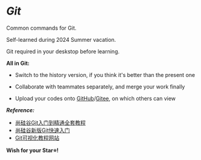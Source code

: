 # *Git*

Common commands for Git.

Self-learned during 2024 Summer vacation.

Git required in your deskstop before learning.

**All in Git:**
- Switch to the history version, if you think it's better than the present one

- Collaborate with teammates separately, and merge your work finally

- Upload your codes onto [GitHub](https://github.com/)/[Gitee](https://gitee.com/), on which others can view

***Reference:***
- [尚硅谷Git入门到精通全套教程](https://www.bilibili.com/video/BV1vy4y1s7k6?p=9&spm_id_from=pageDriver&vd_source=63206fd8c4f29e8ad05ffbc0582e6040)
- [尚硅谷新版Git快速入门](https://www.bilibili.com/video/BV1wm4y1z7Dg/?spm_id_from=333.788.video.desc.click&vd_source=63206fd8c4f29e8ad05ffbc0582e6040)
- [Git可视化教程网站](https://learngitbranching.js.org/?demo=&locale=zh_CN)

**Wish for your Star⭐!**